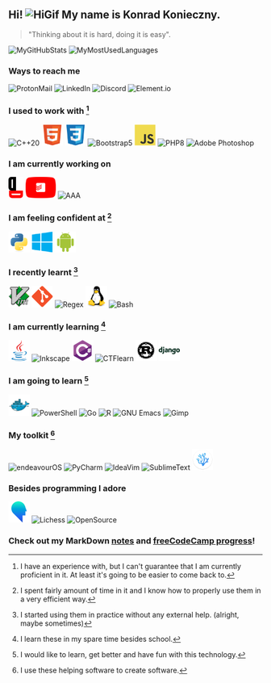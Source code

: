 ## Hi! <img alt="HiGif" height="32" src="https://raw.githubusercontent.com/iampavangandhi/iampavangandhi/master/gifs/Hi.gif"> My name is Konrad Konieczny.
> "Thinking about it is hard, doing it is easy".
<p>
    <img height="160em" alt="MyGitHubStats" src="https://github-readme-stats.vercel.app/api?username=Psyhackological&theme=nord&show_icons=true&count_private=true&hide_border=true">
    <img height="160em" alt="MyMostUsedLanguages" src="https://github-readme-stats.vercel.app/api/top-langs/?username=Psyhackological&layout=compact&theme=nord&hide_border=true">
</p>

### Ways to reach me
<a style="text-decoration:none" href="mailto:konradkon@pm.me">
    <img height="32" src="https://img.shields.io/badge/ProtonMail-454660?style=flat-square&logo=ProtonMail&logoColor=white" alt="ProtonMail">
</a>
<a style="text-decoration:none" href="https://www.linkedin.com/in/konrad-konieczny-285328201/">
    <img height="32" src="https://img.shields.io/badge/LinkedIn-2567B3?style=flat-square&logo=LinkedIn&logoColor=FCFBF6" alt="LinkedIn">
</a>
<a style="text-decoration:none" href="https://privatebin.net/?518145c9c201db80#tUSoonCVvvMFtaNtjC8w4BxT7dyATu47AsntgPznsQC">
    <img height="32" src="https://img.shields.io/badge/Discord-738ADA?style=flat-square&logo=Discord&logoColor=F4F4F4" alt="Discord">
</a>
<a style="text-decoration:none" href="https://matrix.to/#/@psyhackological:matrix.org">
    <img height="32" src="https://img.shields.io/badge/Element-0DBD8B?style=flat-square&logo=Element&logoColor=white" alt="Element.io">
</a>


### I used to work with [^1]
<a style="text-decoration:none" href="http://www.cplusplus.org/">
    <img height="42" src="https://wikiless.org/media/wikipedia/commons/1/18/ISO_C%2B%2B_Logo.svg" alt="C++20">
</a>
<a style="text-decoration:none" href="https://dev.w3.org/html5/spec-LC/">
    <img height="42" src="https://raw.githubusercontent.com/devicons/devicon/master/icons/html5/html5-original.svg" alt="HTML5">
</a>
<a style="text-decoration:none" href="https://www.w3.org/Style/CSS/Overview.en.html">
    <img height="42" src="https://raw.githubusercontent.com/devicons/devicon/master/icons/css3/css3-original.svg" alt="CSS3"> 
</a>
<a style="text-decoration:none" href="https://getbootstrap.com/">
    <img height="42" src="https://wikiless.org/media/wikipedia/commons/b/b2/Bootstrap_logo.svg" alt="Bootstrap5">
</a>
<a style="text-decoration:none" href="https://www.ecma-international.org/ecma-262/">
    <img height="42" src="https://raw.githubusercontent.com/devicons/devicon/master/icons/javascript/javascript-original.svg" alt="JavaScript">
</a>
<a style="text-decoration:none" href="https://www.php.net/">
    <img height="42" src="https://wikiless.org/media/wikipedia/commons/2/27/PHP-logo.svg" alt="PHP8"> 
</a>
<a style="text-decoration:none" href="https://www.adobe.com/products/photoshop.html">
    <img height="42" src="https://www.adobe.com/content/dam/acom/one-console/icons_rebrand/ps_appicon.svg" alt="Adobe Photoshop">
</a>


### I am currently working on
<a style="text-decoration:none" href="https://github.com/Psyhackological/DDD">
    <img height="42" src="https://raw.githubusercontent.com/Psyhackological/DDD/main/DDD_plain.svg" alt="Darknet Diaries Downloader">
</a>
<a style="text-decoration:none" href="https://github.com/Psyhackological/youtubist">
    <img height="42" src="https://raw.githubusercontent.com/Psyhackological/youtubist/main/youtubist_plain.svg" alt="youtubist">
</a>
<a style="text-decoration:none" href="https://github.com/Psyhackological/AAA">
    <img height="42" src="https://raw.githubusercontent.com/Psyhackological/AAA/main/img/AAA_short_plain.svg" alt="AAA">
</a>


### I am feeling confident at [^2]
<a style="text-decoration:none" href="https://www.python.org/">
    <img height="42" src="https://github.com/devicons/devicon/raw/master/icons/python/python-original.svg" alt="Python3">
</a>
<a style="text-decoration:none" href="https://www.microsoft.com/en-us/windows/get-windows-10">
    <img height="42" src="https://github.com/devicons/devicon/raw/master/icons/windows8/windows8-original.svg" alt="Windows10">
</a>
<a style="text-decoration:none" href="https://www.android.com/">
    <img height="42" src="https://github.com/devicons/devicon/raw/master/icons/android/android-plain.svg" alt="Android">
</a>


### I recently learnt [^3]
<a style="text-decoration:none" href="https://www.vim.org/">
    <img height="42" src="https://raw.githubusercontent.com/devicons/devicon/master/icons/vim/vim-original.svg" alt="Vim"> 
</a>
<a style="text-decoration:none" href="https://git-scm.com/">
    <img height="42" src="https://raw.githubusercontent.com/devicons/devicon/master/icons/git/git-original.svg" alt="Git">
</a>
<a style="text-decoration:none" href="https://wikiless.org/wiki/Regular_expression?lang=en">
    <img height="42" src="https://keestalkstech.com/wp-content/uploads/2020/06/regex_logo.png" alt="Regex">
</a>
<a style="text-decoration:none" href="https://www.kernel.org/">
    <img height="42" src="https://raw.githubusercontent.com/devicons/devicon/master/icons/linux/linux-original.svg" alt="GNU/Linux">
</a>
<a style="text-decoration:none" href="https://www.gnu.org/software/bash/">
    <img height="42" src="https://bashlogo.com/img/symbol/svg/full_colored_dark.svg" alt="Bash"> 
</a>


### I am currently learning [^4]
<a style="text-decoration:none" href="https://www.java.com/">
    <img height="42" src="https://raw.githubusercontent.com/devicons/devicon/master/icons/java/java-original.svg" alt="Java8"> 
</a>
<a style="text-decoration:none" href="https://inkscape.org/">
    <img height="42" src="https://media.inkscape.org/media/resources/file/inkscape.svg" alt="Inkscape">
</a>
<a style="text-decoration:none" href="https://dotnet.microsoft.com/en-us/languages/csharp">
    <img height="42" src="https://raw.githubusercontent.com/devicons/devicon/master/icons/csharp/csharp-original.svg" alt="C#9">
</a>
<a style="text-decoration:none" href="https://ctflearn.com/">
    <img height="42" src="https://ctflearn.com//static/img/logo.png" alt="CTFlearn">
</a>
<a style="text-decoration:none" href="https://www.rust-lang.org/">
    <img height="42" src="https://raw.githubusercontent.com/devicons/devicon/master/icons/rust/rust-plain.svg" alt="Rust">
</a>
<a style="text-decoration:none" href="https://www.djangoproject.com/">
    <img height="42" src="https://raw.githubusercontent.com/devicons/devicon/master/icons/django/django-plain-wordmark.svg" alt="Django4">
</a>


### I am going to learn [^5]
<a style="text-decoration:none" href="https://www.docker.com/">
    <img height="42" src="https://github.com/devicons/devicon/raw/master/icons/docker/docker-original.svg" alt="Docker">
</a>
<a style="text-decoration:none" href="https://microsoft.com/powershell">
    <img height="42" src="https://gist.githubusercontent.com/Xainey/d5bde7d01dcbac51ac951810e94313aa/raw/6c858c46726541b48ddaaebab29c41c07a196394/PowerShell.svg" alt="PowerShell"> 
</a>
<a style="text-decoration:none" href="https://go.dev/">
    <img height="42" src="https://go.dev/blog/go-brand/Go-Logo/SVG/Go-Logo_Blue.svg" alt="Go">
</a>
<a style="text-decoration:none" href="https://www.r-project.org/">
    <img height="42" src="https://www.r-project.org/logo/Rlogo.svg" alt="R"> 
</a>
<a style="text-decoration:none" href="https://www.gnu.org/software/emacs/">
    <img height="42" src="https://www.gnu.org/software/emacs/images/emacs.png" alt="GNU Emacs">
</a>
<a style="text-decoration:none" href="https://www.gimp.org/">
    <img height="42" src="https://upload.wikimedia.org/wikipedia/commons/4/45/The_GIMP_icon_-_gnome.svg" alt="Gimp">
</a>


### My toolkit [^6]
<a style="text-decoration:none" href="https://endeavouros.com/">
    <img height="42" src="https://endeavouros.com/wp-content/uploads/2021/04/eos-icon.png" alt="endeavourOS">
</a>
<a style="text-decoration:none" href="https://www.jetbrains.com/pycharm/">
    <img height="42" src="https://upload.wikimedia.org/wikipedia/commons/1/1d/PyCharm_Icon.svg" alt="PyCharm">
</a>
<a style="text-decoration:none" href="https://plugins.jetbrains.com/plugin/164-ideavim">
    <img height="42" src="https://plugins.jetbrains.com/files/164/159216/icon/pluginIcon.svg" alt="IdeaVim">
</a>
<a style="text-decoration:none" href="https://www.sublimetext.com/">
    <img height="42" src="https://wikiless.org/media/wikipedia/en/d/d2/Sublime_Text_3_logo.png" alt="SublimeText">
</a>
<a style="text-decoration:none" href="https://vscodium.com/">
    <img height="42" src="https://github.com/VSCodium/vscodium/raw/master/src/resources/linux/code.png" alt="VSCodium">
</a>


### Besides programming I adore 
<a href="https://dynamic.wakingup.com/shareOpenAccess/603789" style="text-decoration:none">
    <img height="42" src="wakingup.png" alt="Waking Up: Guided Meditation">
</a>
<a href="https://lichess.org/@/Psyhackological" style="text-decoration:none">
    <img height="42" src="https://wikiless.org/media/wikipedia/en/6/6d/Lichess_Logo_2019.png" alt="Lichess">
</a>
<a href="https://opensource.dev/" style="text-decoration:none">
    <img height="42" src="https://img.icons8.com/color/100/000000/open-source--v1.png" alt="OpenSource">
</a>

### Check out my MarkDown [notes](https://github.com/Psyhackological/notes) and [freeCodeCamp progress](freeCodeCamp/freeCodeCamp.md)!

[^1]: I have an experience with, but I can't guarantee that I am currently proficient in it. At least it's going to be easier to come back to.
[^2]: I spent fairly amount of time in it and I know how to properly use them in a very efficient way.
[^3]: I started using them in practice without any external help. (alright, maybe sometimes)
[^4]: I learn these in my spare time besides school. 
[^5]: I would like to learn, get better and have fun with this technology.
[^6]: I use these helping software to create software.
